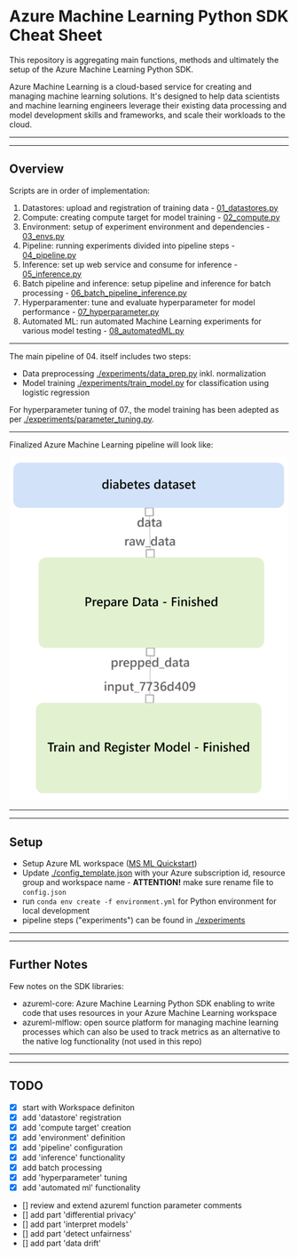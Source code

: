 # Azure Machine Learning Python SDK Cheat Sheet

This repository is aggregating main functions, methods and ultimately the setup of the Azure Machine Learning Python SDK.

Azure Machine Learning is a cloud-based service for creating and managing machine learning solutions. It's designed to help data scientists and machine learning engineers leverage their existing data processing and model development skills and frameworks, and scale their workloads to the cloud.

------------------------------------------------
------------------------------------------------

## Overview
Scripts are in order of implementation:
1. Datastores: upload and registration of training data - [01_datastores.py](./01_datastores.py)
2. Compute: creating compute target for model training - [02_compute.py](./02_compute.py)
3. Environment: setup of experiment environment and dependencies - [03_envs.py](./03_envs.py)
4. Pipeline: running experiments divided into pipeline steps - [04_pipeline.py](./04_pipeline.py)
5. Inference: set up web service and consume for inference - [05_inference.py](./05_inference.py)
6. Batch pipeline and inference: setup pipeline and inference for batch processing - [06_batch_pipeline_inference.py](./06_batch_pipeline_inference.py)
7. Hyperparamenter: tune and evaluate hyperparameter for model performance - [07_hyperparameter.py](./07_hyperparameter.py)
8. Automated ML: run automated Machine Learning experiments for various model testing - [08_automatedML.py](./08_automatedML.py)

------------------------------------------------

The main pipeline of 04. itself includes two steps:
- Data preprocessing [./experiments/data_prep.py](./experiments/data_prep.py) inkl. normalization
- Model training [./experiments/train_model.py](./experiments/train_model.py) for classification using logistic regression

For hyperparameter tuning of 07., the model training has been adepted as per [./experiments/parameter_tuning.py](./experiments/parameter_tuning.py).

------------------------------------------------

Finalized Azure Machine Learning pipeline will look like:

![Azure ML Pipeline with two steps](./assets/pipeline_run.png "Azure ML Pipeline")

------------------------------------------------
------------------------------------------------

## Setup
- Setup Azure ML workspace ([MS ML Quickstart](https://docs.microsoft.com/en-us/azure/machine-learning/quickstart-create-resources))
- Update [./config_template.json](./config_template.json) with your Azure subscription id, resource group and workspace name - **ATTENTION!** make sure rename file to `config.json`
- run `conda env create -f environment.yml` for Python environment for local development
- pipeline steps ("experiments") can be found in [./experiments](./experiments)

------------------------------------------------
------------------------------------------------

## Further Notes
Few notes on the SDK libraries:
- azureml-core: Azure Machine Learning Python SDK enabling to write code that uses resources in your Azure Machine Learning workspace
- azureml-mlflow: open source platform for managing machine learning processes which can also be used to track metrics as an alternative to the native log functionality (not used in this repo)

------------------------------------------------
------------------------------------------------

## TODO
- [x] start with Workspace definiton
- [x] add 'datastore' registration
- [x] add 'compute target' creation
- [x] add 'environment' definition
- [x] add 'pipeline' configuration
- [x] add 'inference' functionality
- [x] add batch processing
- [x] add 'hyperparameter' tuning 
- [x] add 'automated ml' functionality
- [] review and extend azureml function parameter comments
- [] add part 'differential privacy'
- [] add part 'interpret models'
- [] add part 'detect unfairness'
- [] add part 'data drift'